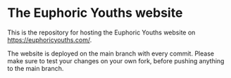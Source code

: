 # The Euphoric Youths website
This is the repository for hosting the Euphoric Youths website on https://euphoricyouths.com/.

The website is deployed on the main branch with every commit. Please make sure to test your changes on your own fork, before pushing anything to the main branch.